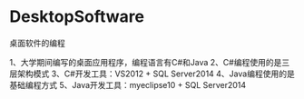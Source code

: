 ﻿# DesktopSoftware
桌面软件的编程

1、大学期间编写的桌面应用程序，编程语言有C#和Java
2、C#编程使用的是三层架构模式
3、C#开发工具：VS2012 + SQL Server2014
4、Java编程使用的是基础编程方式
5、Java开发工具：myeclipse10 + SQL Server2014